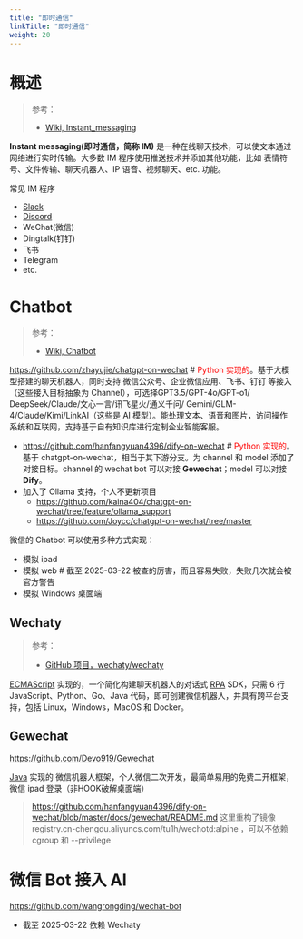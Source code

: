```yaml
---
title: "即时通信"
linkTitle: "即时通信"
weight: 20
---
```


# 概述

> 参考：
>
> - [Wiki, Instant_messaging](https://en.wikipedia.org/wiki/Instant_messaging)

**Instant messaging(即时通信，简称 IM)** 是一种在线聊天技术，可以使文本通过网络进行实时传输。大多数 IM 程序使用推送技术并添加其他功能，比如 表情符号、文件传输、聊天机器人、IP 语音、视频聊天、etc. 功能。

常见 IM 程序

- [Slack](/docs/Utils/即时通信/Slack.md)
- [Discord](https://discord.com/)
- WeChat(微信)
- Dingtalk(钉钉)
- 飞书
- Telegram
- etc.

# Chatbot

> 参考：
>
> - [Wiki, Chatbot](https://en.wikipedia.org/wiki/Chatbot)

https://github.com/zhayujie/chatgpt-on-wechat # <font color="#ff0000">Python 实现的</font>。基于大模型搭建的聊天机器人，同时支持 微信公众号、企业微信应用、飞书、钉钉 等接入（这些接入目标抽象为 Channel），可选择GPT3.5/GPT-4o/GPT-o1/ DeepSeek/Claude/文心一言/讯飞星火/通义千问/ Gemini/GLM-4/Claude/Kimi/LinkAI（这些是 AI 模型）。能处理文本、语音和图片，访问操作系统和互联网，支持基于自有知识库进行定制企业智能客服。

- https://github.com/hanfangyuan4396/dify-on-wechat # <font color="#ff0000">Python 实现的</font>。基于 chatgpt-on-wechat，相当于其下游分支。为 channel 和 model 添加了对接目标。channel 的 wechat bot 可以对接 **Gewechat**；model 可以对接 **Dify**。
- 加入了 Ollama 支持，个人不更新项目
    - https://github.com/kaina404/chatgpt-on-wechat/tree/feature/ollama_support
    - https://github.com/Joycc/chatgpt-on-wechat/tree/master

微信的 Chatbot 可以使用多种方式实现：

- 模拟 ipad
- 模拟 web # 截至 2025-03-22 被查的厉害，而且容易失败，失败几次就会被官方警告
- 模拟 Windows 桌面端

## Wechaty

> 参考：
>
> - [GitHub 项目，wechaty/wechaty](https://github.com/wechaty/wechaty)

[ECMAScript](docs/2.编程/高级编程语言/ECMAScript/ECMAScript.md) 实现的，一个简化构建聊天机器人的对话式 [RPA](/docs/12.AI/Automation/RPA.md) SDK，只需 6 行 JavaScript、Python、Go、Java 代码，即可创建微信机器人，并具有跨平台支持，包括 Linux，Windows，MacOS 和 Docker。

## Gewechat

https://github.com/Devo919/Gewechat

[Java](/docs/2.编程/高级编程语言/Java/Java.md) 实现的 微信机器人框架，个人微信二次开发，最简单易用的免费二开框架，微信 ipad 登录（非HOOK破解桌面端）

> https://github.com/hanfangyuan4396/dify-on-wechat/blob/master/docs/gewechat/README.md 这里重构了镜像 registry.cn-chengdu.aliyuncs.com/tu1h/wechotd:alpine ，可以不依赖 cgroup 和 --privilege

# 微信 Bot 接入 AI

https://github.com/wangrongding/wechat-bot

- 截至 2025-03-22 依赖 Wechaty